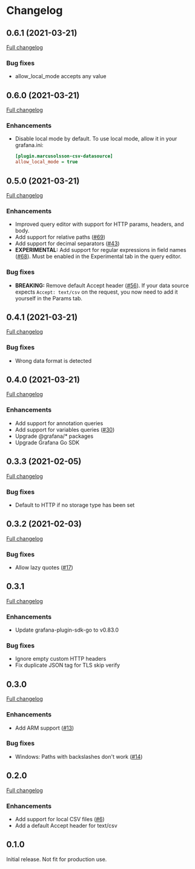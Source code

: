 # Changelog

## 0.6.1 (2021-03-21)

[Full changelog](https://github.com/marcusolsson/grafana-csv-datasource/compare/v0.6.0...v0.6.1)

### Bug fixes

- allow_local_mode accepts any value

## 0.6.0 (2021-03-21)

[Full changelog](https://github.com/marcusolsson/grafana-csv-datasource/compare/v0.5.0...v0.6.0)

### Enhancements

- Disable local mode by default. To use local mode, allow it in your grafana.ini:

  ```ini
  [plugin.marcusolsson-csv-datasource]
  allow_local_mode = true
  ```

## 0.5.0 (2021-03-21)

[Full changelog](https://github.com/marcusolsson/grafana-csv-datasource/compare/v0.4.1...v0.5.0)

### Enhancements

- Improved query editor with support for HTTP params, headers, and body.
- Add support for relative paths ([#69](https://github.com/marcusolsson/grafana-csv-datasource/issues/69))
- Add support for decimal separators ([#43](https://github.com/marcusolsson/grafana-csv-datasource/issues/43))
- **EXPERIMENTAL:** Add support for regular expressions in field names ([#68](https://github.com/marcusolsson/grafana-csv-datasource/issues/68)). Must be enabled in the Experimental tab in the query editor.

### Bug fixes

- **BREAKING:** Remove default Accept header ([#56](https://github.com/marcusolsson/grafana-csv-datasource/issues/56)). If your data source expects `Accept: text/csv` on the request, you now need to add it yourself in the Params tab.

## 0.4.1 (2021-03-21)

[Full changelog](https://github.com/marcusolsson/grafana-csv-datasource/compare/v0.4.0...v0.4.1)

### Bug fixes

- Wrong data format is detected

## 0.4.0 (2021-03-21)

[Full changelog](https://github.com/marcusolsson/grafana-csv-datasource/compare/v0.3.3...v0.4.0)

### Enhancements

- Add support for annotation queries
- Add support for variables queries ([#30](https://github.com/marcusolsson/grafana-csv-datasource/issues/30))
- Upgrade @grafana/* packages
- Upgrade Grafana Go SDK

## 0.3.3 (2021-02-05)

[Full changelog](https://github.com/marcusolsson/grafana-csv-datasource/compare/v0.3.2...v0.3.3)

### Bug fixes

- Default to HTTP if no storage type has been set

## 0.3.2 (2021-02-03)

[Full changelog](https://github.com/marcusolsson/grafana-csv-datasource/compare/v0.3.1...v0.3.2)

### Bug fixes

- Allow lazy quotes ([#17](https://github.com/marcusolsson/grafana-csv-datasource/issues/17))

## 0.3.1

[Full changelog](https://github.com/marcusolsson/grafana-csv-datasource/compare/v0.3.0...v0.3.1)

### Enhancements

- Update grafana-plugin-sdk-go to v0.83.0

### Bug fixes

- Ignore empty custom HTTP headers
- Fix duplicate JSON tag for TLS skip verify

## 0.3.0

[Full changelog](https://github.com/marcusolsson/grafana-csv-datasource/compare/v0.2.0...v0.3.0)

### Enhancements

- Add ARM support ([#13](https://github.com/marcusolsson/grafana-csv-datasource/issues/13))

### Bug fixes

- Windows: Paths with backslashes don't work ([#14](https://github.com/marcusolsson/grafana-csv-datasource/issues/14))

## 0.2.0

[Full changelog](https://github.com/marcusolsson/grafana-csv-datasource/compare/v0.1.0...v0.2.0)

### Enhancements

- Add support for local CSV files ([#6](https://github.com/marcusolsson/grafana-csv-datasource/issues/6))
- Add a default Accept header for text/csv

## 0.1.0

Initial release. Not fit for production use.
